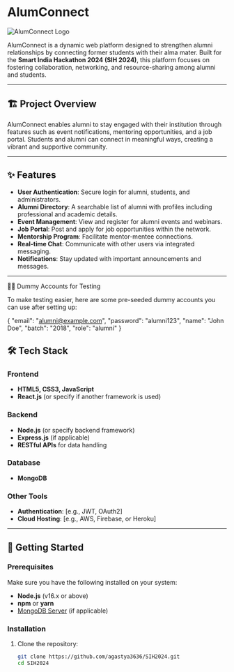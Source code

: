 # AlumConnect

![AlumConnect Logo](https://via.placeholder.com/150) <!-- Add actual logo/image URL -->

AlumConnect is a dynamic web platform designed to strengthen alumni relationships by connecting former students with their alma mater. Built for the **Smart India Hackathon 2024 (SIH 2024)**, this platform focuses on fostering collaboration, networking, and resource-sharing among alumni and students.

---

## 🏗️ Project Overview

AlumConnect enables alumni to stay engaged with their institution through features such as event notifications, mentoring opportunities, and a job portal. Students and alumni can connect in meaningful ways, creating a vibrant and supportive community.

---

## ✨ Features

- **User Authentication**: Secure login for alumni, students, and administrators.
- **Alumni Directory**: A searchable list of alumni with profiles including professional and academic details.
- **Event Management**: View and register for alumni events and webinars.
- **Job Portal**: Post and apply for job opportunities within the network.
- **Mentorship Program**: Facilitate mentor-mentee connections.
- **Real-time Chat**: Communicate with other users via integrated messaging.
- **Notifications**: Stay updated with important announcements and messages.

---


🧑‍💼 Dummy Accounts for Testing

To make testing easier, here are some pre-seeded dummy accounts you can use after setting up:

{
  "email": "alumni@example.com",
  "password": "alumni123",
  "name": "John Doe",
  "batch": "2018",
  "role": "alumni"
}

## 🛠️ Tech Stack

### Frontend
- **HTML5, CSS3, JavaScript**
- **React.js** (or specify if another framework is used)

### Backend
- **Node.js** (or specify backend framework)
- **Express.js** (if applicable)
- **RESTful APIs** for data handling

### Database
- **MongoDB** 

### Other Tools
- **Authentication**: [e.g., JWT, OAuth2]
- **Cloud Hosting**: [e.g., AWS, Firebase, or Heroku]

---

## 🚀 Getting Started

### Prerequisites
Make sure you have the following installed on your system:
- **Node.js** (v16.x or above)
- **npm** or **yarn**
- [MongoDB Server](https://www.mongodb.com/) (if applicable)

### Installation

1. Clone the repository:
   ```bash
   git clone https://github.com/agastya3636/SIH2024.git
   cd SIH2024
